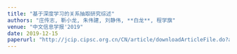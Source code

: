 ```yaml
---
title: "基于深度学习的关系抽取研究综述"
authors: "庄传志, 靳小龙, 朱伟建, 刘静伟, **白龙**, 程学旗"
venue: "中文信息学报'2019"
date: 2019-12-15
paperurl: "http://jcip.cipsc.org.cn/CN/article/downloadArticleFile.do?attachType=PDF&id=2871"
---
```

